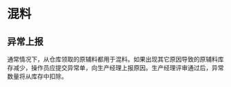 # 混料

异常上报
---------------------------------------------------------------------------

通常情况下，从仓库领取的原辅料都用于混料。如果出现其它原因导致的原辅料库存减少，操作员应提交异常单，向生产经理上报原因。生产经理评审通过后，异常数量将从库存中扣除。
